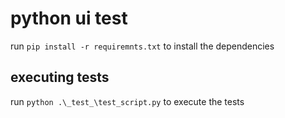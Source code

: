 # python ui test

run `pip install -r requiremnts.txt` to install the dependencies

## executing tests

run `python .\_test_\test_script.py` to execute the tests